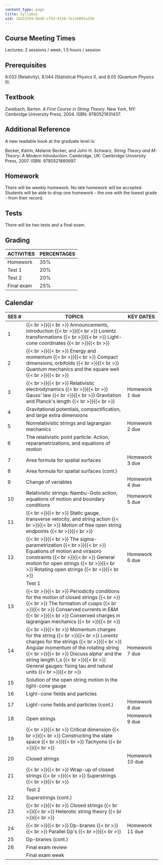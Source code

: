 ```yaml
---
content_type: page
title: Syllabus
uid: 1b222594-8bd6-cf5d-9126-fe13e095a338
---
```


Course Meeting Times
--------------------

Lectures: 2 sessions / week, 1.5 hours / session

Prerequisites
-------------

8.033 (Relativity), 8.044 (Statistical Physics I), and 8.05 (Quantum Physics II).

Textbook
--------

Zwiebach, Barton. _A First Course in String Theory_. New York, NY: Cambridge University Press, 2004. ISBN: 9780521831437.

Additional Reference
--------------------

A new readable book at the graduate level is:

Becker, Katrin, Melanie Becker, and John H. Schwarz. _String Theory and M-Theory: A Modern Introduction_. Cambridge, UK: Cambridge University Press, 2007. ISBN: 9780521860697.

Homework
--------

There will be weekly homework. No late homework will be accepted. Students will be able to drop one homework - the one with the lowest grade - from their record.

Tests
-----

There will be two tests and a final exam.

Grading
-------

| ACTIVITIES | PERCENTAGES |
| --- | --- |
| Homework | 35% |
| Test 1 | 20% |
| Test 2 | 20% |
| Final exam | 25% 

  

Calendar
--------

| SES # | TOPICS | KEY DATES |
| --- | --- | --- |
| 1 |  {{< br >}}{{< br >}} Announcements, introduction {{< br >}}{{< br >}} Lorentz transformations {{< br >}}{{< br >}} Light-cone coordinates {{< br >}}{{< br >}}  |  |
| 2 |  {{< br >}}{{< br >}} Energy and momentum {{< br >}}{{< br >}} Compact dimensions, orbifolds {{< br >}}{{< br >}} Quantum mechanics and the square well {{< br >}}{{< br >}}  |  |
| 3 |  {{< br >}}{{< br >}} Relativistic electrodynamics {{< br >}}{{< br >}} Gauss' law {{< br >}}{{< br >}} Gravitation and Planck's length {{< br >}}{{< br >}}  | Homework 1 due |
| 4 | Gravitational potentials, compactification, and large extra dimensions |  |
| 5 | Nonrelativistic strings and lagrangian mechanics | Homework 2 due |
| 6 | The relativistic point particle: Action, reparametrizations, and equations of motion |  |
| 7 | Area formula for spatial surfaces | Homework 3 due |
| 8 | Area formula for spatial surfaces (cont.) |  |
| 9 | Change of variables | Homework 4 due |
| 10 | Relativistic strings: Nambu-Goto action, equations of motion and boundary conditions | Homework 5 due |
| 11 |  {{< br >}}{{< br >}} Static gauge, transverse velocity, and string action {{< br >}}{{< br >}} Motion of free open string endpoints {{< br >}}{{< br >}}  |  |
| 12 |  {{< br >}}{{< br >}} The sigma-parametrization {{< br >}}{{< br >}} Equations of motion and virasoro constraints {{< br >}}{{< br >}} General motion for open strings {{< br >}}{{< br >}} Rotating open strings {{< br >}}{{< br >}}  | Homework 6 due |
|  | Test 1 |  |
| 13 |  {{< br >}}{{< br >}} Periodicity conditions for the motion of closed strings {{< br >}}{{< br >}} The formation of cusps {{< br >}}{{< br >}} Conserved currents in E&M {{< br >}}{{< br >}} Conserved charges in lagrangian mechanics {{< br >}}{{< br >}}  |  |
| 14 |  {{< br >}}{{< br >}} Momentum charges for the string {{< br >}}{{< br >}} Lorentz charges for the strings {{< br >}}{{< br >}} Angular momentum of the rotating string {{< br >}}{{< br >}} Discuss alpha' and the string length l\_s {{< br >}}{{< br >}} General gauges: fixing tau and natural units {{< br >}}{{< br >}}  | Homework 7 due |
| 15 | Solution of the open string motion in the light-cone gauge |  |
| 16 | Light-cone fields and particles |  |
| 17 | Light-cone fields and particles (cont.) | Homework 8 due |
| 18 | Open strings | Homework 9 due |
| 19 |  {{< br >}}{{< br >}} Critical dimension {{< br >}}{{< br >}} Constructing the state space {{< br >}}{{< br >}} Tachyons {{< br >}}{{< br >}}  |  |
| 20 | Closed strings | Homework 10 due |
| 21 |  {{< br >}}{{< br >}} Wrap-up of closed strings {{< br >}}{{< br >}} Superstrings {{< br >}}{{< br >}}  |  |
|  | Test 2 |  |
| 22 | Superstrings (cont.) |  |
| 23 |  {{< br >}}{{< br >}} Closed strings {{< br >}}{{< br >}} Heterotic string theory {{< br >}}{{< br >}}  |  |
| 24 |  {{< br >}}{{< br >}} Dp-branes {{< br >}}{{< br >}} Parallel Dp's {{< br >}}{{< br >}}  | Homework 11 due |
| 25 | Dp-branes (cont.) |  |
| 26 | Final exam review |  |
|  | Final exam week |